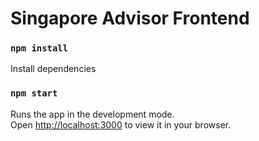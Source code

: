 # Singapore Advisor Frontend


### `npm install`

Install dependencies

### `npm start`

Runs the app in the development mode.\
Open [http://localhost:3000](http://localhost:3000) to view it in your browser.


